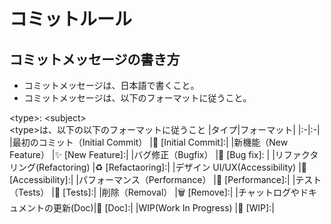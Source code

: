 # コミットルール

## コミットメッセージの書き方

- コミットメッセージは、日本語で書くこと。
- コミットメッセージは、以下のフォーマットに従うこと。

\<type>: \<subject>  
\<type>は、以下の以下のフォーマットに従うこと
|タイプ|フォーマット|
|:-|:-|
|最初のコミット（Initial Commit） |🎉 [Initial Commit]:|
|新機能（New Feature） |✨ [New Feature]:|
|バグ修正（Bugfix） |🐛 [Bug fix]: |
|リファクタリング(Refactoring) |♻️ [Refactaoring]:|
|デザイン UI/UX(Accessibility) |🎨 [Accessibility]:|
|パフォーマンス（Performance） |🐎 [Performance]:|
|テスト（Tests） |🚨 [Tests]:|
|削除（Removal） |🗑️ [Remove]:|
|チャットログやドキュメントの更新(Doc)|📖 [Doc]:|
|WIP(Work In Progress) |🚧 [WIP]:|
